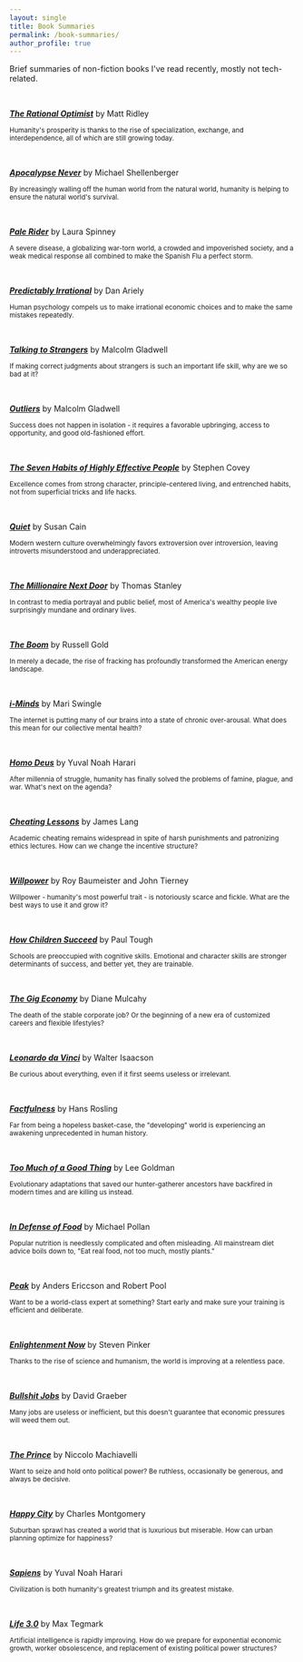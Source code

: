 ```yaml
---
layout: single
title: Book Summaries
permalink: /book-summaries/
author_profile: true
---
```


<style type="text/css">
  .page__content p {
    margin-bottom: 0;
  }
</style>

Brief summaries of non-fiction books I've read recently, mostly not tech-related.

&nbsp;

[**_The Rational Optimist_**](/book-summaries/the-rational-optimist) by Matt Ridley

<small>Humanity's prosperity is thanks to the rise of specialization, exchange, and interdependence, all of which are still growing today.</small>

&nbsp;

[**_Apocalypse Never_**](/book-summaries/apocalypse-never) by Michael Shellenberger

<small>By increasingly walling off the human world from the natural world, humanity is helping to ensure the natural world's survival.</small>

&nbsp;

[**_Pale Rider_**](/book-summaries/pale-rider) by Laura Spinney

<small>A severe disease, a globalizing war-torn world, a crowded and impoverished society, and a weak medical response all combined to make the Spanish Flu a perfect storm.</small>

&nbsp;

[**_Predictably Irrational_**](/book-summaries/predictably-irrational) by Dan Ariely

<small>Human psychology compels us to make irrational economic choices and to make the same mistakes repeatedly.</small>

&nbsp;

[**_Talking to Strangers_**](/book-summaries/talking-to-strangers) by Malcolm Gladwell

<small>If making correct judgments about strangers is such an important life skill, why are we so bad at it?</small>

&nbsp;

[**_Outliers_**](/book-summaries/outliers) by Malcolm Gladwell

<small>Success does not happen in isolation - it requires a favorable upbringing, access to opportunity, and good old-fashioned effort.</small>

&nbsp;

[**_The Seven Habits of Highly Effective People_**](/book-summaries/seven-habits) by Stephen Covey

<small>Excellence comes from strong character, principle-centered living, and entrenched habits, not from superficial tricks and life hacks.</small>

&nbsp;

[**_Quiet_**](/book-summaries/quiet) by Susan Cain

<small>Modern western culture overwhelmingly favors extroversion over introversion, leaving introverts misunderstood and underappreciated.</small>

&nbsp;

[**_The Millionaire Next Door_**](/book-summaries/the-millionaire-next-door) by Thomas Stanley

<small>In contrast to media portrayal and public belief, most of America's wealthy people live surprisingly mundane and ordinary lives.</small>

&nbsp;

[**_The Boom_**](/book-summaries/the-boom) by Russell Gold

<small>In merely a decade, the rise of fracking has profoundly transformed the American energy landscape.</small>

&nbsp;

[**_i-Minds_**](/book-summaries/i-minds) by Mari Swingle

<small>The internet is putting many of our brains into a state of chronic over-arousal. What does this mean for our collective mental health?</small>

&nbsp;

[**_Homo Deus_**](/book-summaries/homo-deus) by Yuval Noah Harari

<small>After millennia of struggle, humanity has finally solved the problems of famine, plague, and war. What's next on the agenda?</small>

&nbsp;

[**_Cheating Lessons_**](/book-summaries/cheating-lessons) by James Lang

<small>Academic cheating remains widespread in spite of harsh punishments and patronizing ethics lectures. How can we change the incentive structure?</small>

&nbsp;

[**_Willpower_**](/book-summaries/willpower) by Roy Baumeister and John Tierney

<small>Willpower - humanity's most powerful trait - is notoriously scarce and fickle. What are the best ways to use it and grow it?</small>

&nbsp;

[**_How Children Succeed_**](/book-summaries/how-children-succeed) by Paul Tough

<small>Schools are preoccupied with cognitive skills. Emotional and character skills are stronger determinants of success, and better yet, they are trainable.</small>

&nbsp;

[**_The Gig Economy_**](/book-summaries/gig-economy) by Diane Mulcahy

<small>The death of the stable corporate job? Or the beginning of a new era of customized careers and flexible lifestyles?</small>

&nbsp;

[**_Leonardo da Vinci_**](/book-summaries/leonardo-da-vinci) by Walter Isaacson

<small>Be curious about everything, even if it first seems useless or irrelevant.</small>

&nbsp;

[**_Factfulness_**](/book-summaries/factfulness) by Hans Rosling

<small>Far from being a hopeless basket-case, the "developing" world is experiencing an awakening unprecedented in human history.</small>

&nbsp;

[**_Too Much of a Good Thing_**](/book-summaries/too-much-of-a-good-thing) by Lee Goldman

<small>Evolutionary adaptations that saved our hunter-gatherer ancestors have backfired in modern times and are killing us instead.</small>

&nbsp;

[**_In Defense of Food_**](/book-summaries/in-defense-of-food) by Michael Pollan

<small>Popular nutrition is needlessly complicated and often misleading. All mainstream diet advice boils down to, "Eat real food, not too much, mostly plants."</small>

&nbsp;

[**_Peak_**](/book-summaries/peak) by Anders Ericcson and Robert Pool

<small>Want to be a world-class expert at something? Start early and make sure your training is efficient and deliberate.</small>

&nbsp;

[**_Enlightenment Now_**](/book-summaries/enlightenment-now) by Steven Pinker

<small>Thanks to the rise of science and humanism, the world is improving at a relentless pace.</small>

&nbsp;

[**_Bullshit Jobs_**](/book-summaries/bullshit-jobs) by David Graeber

<small>Many jobs are useless or inefficient, but this doesn't guarantee that economic pressures will weed them out.</small>

&nbsp;

[**_The Prince_**](/book-summaries/the-prince) by Niccolo Machiavelli

<small>Want to seize and hold onto political power? Be ruthless, occasionally be generous, and always be decisive.</small>

&nbsp;

[**_Happy City_**](/book-summaries/happy-city) by Charles Montgomery

<small>Suburban sprawl has created a world that is luxurious but miserable. How can urban planning optimize for happiness?</small>

&nbsp;

[**_Sapiens_**](/book-summaries/sapiens) by Yuval Noah Harari

<small>Civilization is both humanity's greatest triumph and its greatest mistake.</small>

&nbsp;

[**_Life 3.0_**](/book-summaries/life-3) by Max Tegmark

<small>Artificial intelligence is rapidly improving. How do we prepare for exponential economic growth, worker obsolescence, and replacement of existing political power structures?</small>

&nbsp;
